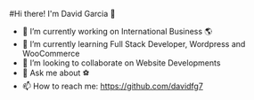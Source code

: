<!-- 
# Titulo principal
## Un subtitulo
### Hi there 👋

- Item 1
- Item 2
- Item 3
- Item 4

[Link a Google](https://google.com)
-->
<!--
**davidfg7/davidfg7** is a ✨ _special_ ✨ repository because its `README.md` (this file) appears on your GitHub profile.

Here are some ideas to get you started:
-->
#Hi there! I'm David Garcia 👋

- 🔭 I’m currently working on International Business 🌎
- 🌱 I’m currently learning Full Stack Developer, Wordpress and WooCommerce
- 👯 I’m looking to collaborate on Website Developments
- 💬 Ask me about ⚽
- 📫 How to reach me: https://github.com/davidfg7

